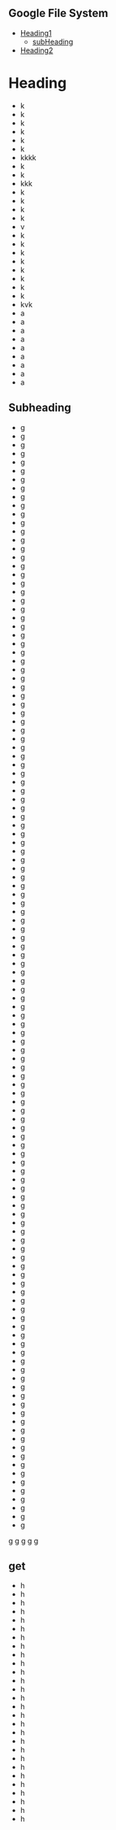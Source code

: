 ## Google File System

- [Heading1](#)
  - [subHeading](#subheading)
- [Heading2](#get)

# Heading
- k
- k
- k
- k
- k
- k
- kkkk
- k
- k
- kkk
- k
- k
- k
- k
- v
- k
- k
- k
- k
- k
- k
- k
- k
- kvk
- a
- a
- a
- a
- a
- a
- a
- a
- a



























## Subheading
- g
- g
- g
- g
- g
- g
- g
- g
- g
- g
- g
- g
- g
- g
- g
- g
- g
- g
- g
- g
- g
- g
- g
- g
- g
- g
- g
- g
- g
- g
- g
- g
- g
- g
- g
- g
- g
- g
- g
- g
- g
- g
- g
- g
- g
- g
- g
- g
- g
- g
- g
- g
- g
- g
- g
- g
- g
- g
- g
- g
- g
- g
- g
- g
- g
- g
- g
- g
- g
- g
- g
- g
- g
- g
- g
- g
- g
- g
- g
- g
- g
- g
- g
- g
- g
- g
- g
- g
- g
- g
- g
- g
- g
- g
- g
- g
- g
- g
- g
- g
- g
- g
- g
- g
- g
- g
- g
- g
- g
- g
- g
- g
- g
- g
- g
- g
- g
- g
- g
- g
- g
- g
- g
- g
- g
- g
- g
- g

g
g
g
g
g














## get
- h
- h
- h
- h
- h
- h
- h
- h
- h
- h
- h
- h
- h
- h
- h
- h
- h
- h
- h
- h
- h
- h
- h
- h
- h
- h
- h
- h

